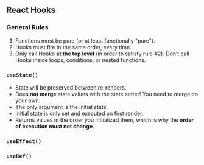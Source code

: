 React Hooks
-----------


### General Rules

1.  Functions must be pure (or at least functionally "pure").
2.  Hooks must fire in the same order, every time.
3.  Only call Hooks **at the top level** (in order to satisfy rule #2). Don’t call Hooks inside loops, conditions, or nested functions.


### `useState()`

-   State will be preserved between re-renders.
-   Does **not merge** state values with the state setter! You need to merge on your own.
-   The only argument is the initial state.
-   Initial state is only set and executed on first render.
-   Returns values in the order you initialized them, which is why the **order of execution must not change**.


### `useEffect()`


### `useRef()`

